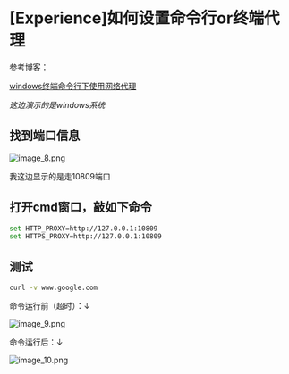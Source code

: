 # [Experience]如何设置命令行or终端代理

参考博客：

[windows终端命令行下使用网络代理](https://www.cnblogs.com/macrored/p/12190799.html)

*这边演示的是windows系统*

## 找到端口信息

![image_8.png](image_8.png)

我这边显示的是走10809端口

## 打开cmd窗口，敲如下命令
```bash
set HTTP_PROXY=http://127.0.0.1:10809
set HTTPS_PROXY=http://127.0.0.1:10809
```

## 测试
```bash
curl -v www.google.com
```

命令运行前（超时）：↓

![image_9.png](image_9.png)

命令运行后：↓

![image_10.png](image_10.png)

